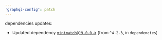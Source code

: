 ```yaml
---
'graphql-config': patch
---
```


dependencies updates:

- Updated dependency [`minimatch@^9.0.0` ↗︎](https://www.npmjs.com/package/minimatch/v/9.0.0) (from `^4.2.3`, in `dependencies`)
